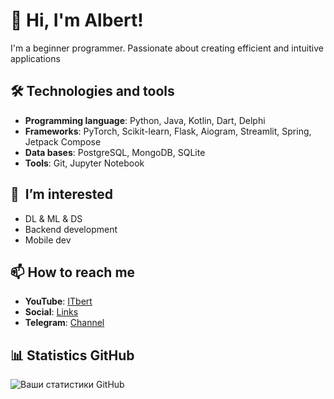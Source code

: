 # 👋 Hi, I'm Albert! 

I'm a beginner programmer. Passionate about creating efficient and intuitive applications

## 🛠️ Technologies and tools
- **Programming language**: Python, Java, Kotlin, Dart, Delphi
- **Frameworks**: PyTorch, Scikit-learn, Flask, Aiogram, Streamlit, Spring, Jetpack Compose
- **Data bases**: PostgreSQL, MongoDB, SQLite
- **Tools**: Git, Jupyter Notebook

## 🌱  I’m interested 
- DL & ML & DS
- Backend development 
- Mobile dev

## 📫 How to reach me
- **YouTube**: [ITbert](https://www.youtube.com/@itbert) 
- **Social**: [Links](https://taplink.cc/itbert)
- **Telegram**: [Channel](https://t.me/itbert_live) 

## 📊 Statistics GitHub 
![Ваши статистики GitHub](https://github-readme-stats.vercel.app/api?username=itbert&show_icons=true&theme=radical) 
